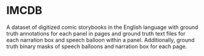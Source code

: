 # IMCDB
A dataset of digitized comic storybooks in the English language with ground truth annotations for each panel in pages and ground truth text files for each narration box and speech balloon within a panel. Additionally, ground truth binary masks of speech balloons and narration box for each page.
